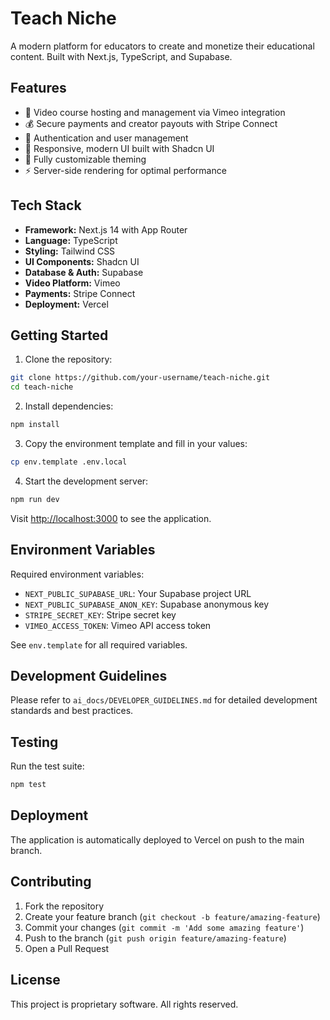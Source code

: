 # Teach Niche

A modern platform for educators to create and monetize their educational content. Built with Next.js, TypeScript, and Supabase.

## Features

- 🎥 Video course hosting and management via Vimeo integration
- 💰 Secure payments and creator payouts with Stripe Connect
- 🔐 Authentication and user management
- 📱 Responsive, modern UI built with Shadcn UI
- 🎨 Fully customizable theming
- ⚡ Server-side rendering for optimal performance

## Tech Stack

- **Framework:** Next.js 14 with App Router
- **Language:** TypeScript
- **Styling:** Tailwind CSS
- **UI Components:** Shadcn UI
- **Database & Auth:** Supabase
- **Video Platform:** Vimeo
- **Payments:** Stripe Connect
- **Deployment:** Vercel

## Getting Started

1. Clone the repository:
```bash
git clone https://github.com/your-username/teach-niche.git
cd teach-niche
```

2. Install dependencies:
```bash
npm install
```

3. Copy the environment template and fill in your values:
```bash
cp env.template .env.local
```

4. Start the development server:
```bash
npm run dev
```

Visit [http://localhost:3000](http://localhost:3000) to see the application.

## Environment Variables

Required environment variables:

- `NEXT_PUBLIC_SUPABASE_URL`: Your Supabase project URL
- `NEXT_PUBLIC_SUPABASE_ANON_KEY`: Supabase anonymous key
- `STRIPE_SECRET_KEY`: Stripe secret key
- `VIMEO_ACCESS_TOKEN`: Vimeo API access token

See `env.template` for all required variables.

## Development Guidelines

Please refer to `ai_docs/DEVELOPER_GUIDELINES.md` for detailed development standards and best practices.

## Testing

Run the test suite:
```bash
npm test
```

## Deployment

The application is automatically deployed to Vercel on push to the main branch.

## Contributing

1. Fork the repository
2. Create your feature branch (`git checkout -b feature/amazing-feature`)
3. Commit your changes (`git commit -m 'Add some amazing feature'`)
4. Push to the branch (`git push origin feature/amazing-feature`)
5. Open a Pull Request

## License

This project is proprietary software. All rights reserved.
